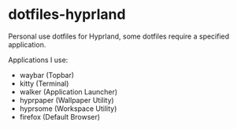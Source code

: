 # dotfiles-hyprland
Personal use dotfiles for Hyprland, some dotfiles require a specified application.

Applications I use:
- waybar (Topbar)
- kitty (Terminal)
- walker (Application Launcher)
- hyprpaper (Wallpaper Utility)
- hyprsome (Workspace Utility)
- firefox (Default Browser)
